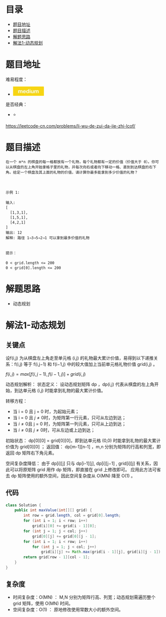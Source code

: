 # 目录
* [题目地址](#题目地址)
* [题目描述](#题目描述)
* [解题思路](#解题思路)
* [解法1-动态规划](#解法1-动态规划)



# 题目地址
难易程度：
- ![medium.jpg](../../.images/medium.jpg)

是否经典：
- ⭐️

https://leetcode-cn.com/problems/li-wu-de-zui-da-jie-zhi-lcof/

# 题目描述
```$xslt
在一个 m*n 的棋盘的每一格都放有一个礼物，每个礼物都有一定的价值（价值大于 0）。你可以从棋盘的左上角开始拿格子里的礼物，并每次向右或者向下移动一格、直到到达棋盘的右下角。给定一个棋盘及其上面的礼物的价值，请计算你最多能拿到多少价值的礼物？

 

示例 1:

输入: 
[
  [1,3,1],
  [1,5,1],
  [4,2,1]
]
输出: 12
解释: 路径 1→3→5→2→1 可以拿到最多价值的礼物
 

提示：

0 < grid.length <= 200
0 < grid[0].length <= 200
```


# 解题思路
- 动态规划


# 解法1-动态规划
## 关键点
设f(i,j) 为从棋盘左上角走至单元格 (i,j) 的礼物最大累计价值，易得到以下递推关系：f(i,j) 等于 f(i,j−1) 和 f(i−1,j) 中的较大值加上当前单元格礼物价值 grid(i,j) 。

$f(i,j)=max[f(i,j−1),f(i−1,j)]+grid(i,j)$

动态规划解析：
状态定义： 设动态规划矩阵 dp ，dp(i,j) 代表从棋盘的左上角开始，到达单元格 (i,j) 时能拿到礼物的最大累计价值。

转移方程：
- 当 i = 0 且 j = 0 时，为起始元素；
- 当 i = 0 且 $j \ne 0$时，为矩阵第一行元素，只可从左边到达；
- 当 $i \ne 0$且 j = 0 时，为矩阵第一列元素，只可从上边到达；
- 当 $i \ne 0$且 $j \ne 0$时，可从左边或上边到达；
 

初始状态： dp[0][0] = grid[0][0]，即到达单元格 (0,0) 时能拿到礼物的最大累计价值为 grid[0][0] ；
返回值： dp[m-1][n-1] ，m,n 分别为矩阵的行高和列宽，即返回 dp 矩阵右下角元素。

空间复杂度降低：
由于 dp[i][j] 只与 dp[i-1][j], dp[i][j−1] , grid[i][j] 有关系，因此可以将原矩阵 grid 用作 dp 矩阵，即直接在 grid 上修改即可。
应用此方法可省去 dp 矩阵使用的额外空间，因此空间复杂度从 O(MN) 降至 O(1) 。


## 代码
```Java
class Solution {
    public int maxValue(int[][] grid) {
        int row = grid.length, col = grid[0].length;
        for (int i = 1; i < row; i++)
            grid[i][0] += grid[i - 1][0];
        for (int j = 1; j < col; j++)
            grid[0][j] += grid[0][j - 1];
        for (int i = 1; i < row; i++)
            for (int j = 1; j < col; j++)
                grid[i][j] += Math.max(grid[i - 1][j], grid[i][j - 1]);
        return grid[row - 1][col - 1];
    }
}
```


## 复杂度
- 时间复杂度：O(MN) ： M,N 分别为矩阵行高、列宽；动态规划需遍历整个 grid 矩阵，使用 O(MN) 时间。
- 空间复杂度：O(1) ： 原地修改使用常数大小的额外空间。